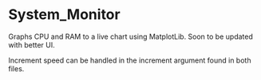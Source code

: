 # System_Monitor
Graphs CPU and RAM to a live chart using MatplotLib. Soon to be updated with better UI.


Increment speed can be handled in the increment argument found in both files.
